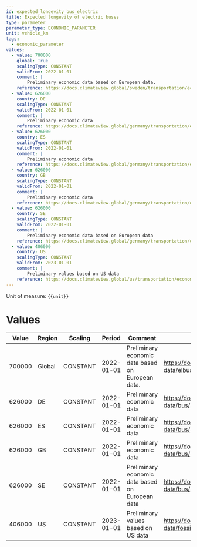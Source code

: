 ```yaml
---
id: expected_longevity_bus_electric
title: Expected longevity of electric buses
type: parameter
parameter_type: ECONOMIC_PARAMETER
unit: vehicle_km
tags:
  - economic_parameter
values:
  - value: 700000
    global: True
    scalingType: CONSTANT
    validFrom: 2022-01-01
    comment: |
        Preliminary economic data based on European data.
    reference: https://docs.climateview.global/sweden/transportation/economic-data/elbuss/
  - value: 626000
    country: DE
    scalingType: CONSTANT
    validFrom: 2022-01-01
    comment: |
        Preliminary economic data
    reference: https://docs.climateview.global/germany/transportation/economic-data/bus/
  - value: 626000
    country: ES
    scalingType: CONSTANT
    validFrom: 2022-01-01
    comment: |
        Preliminary economic data
    reference: https://docs.climateview.global/germany/transportation/economic-data/bus/
  - value: 626000
    country: GB
    scalingType: CONSTANT
    validFrom: 2022-01-01
    comment: |
        Preliminary economic data
    reference: https://docs.climateview.global/germany/transportation/economic-data/bus/
  - value: 626000
    country: SE
    scalingType: CONSTANT
    validFrom: 2022-01-01
    comment: |
        Preliminary economic data based on European data
    reference: https://docs.climateview.global/germany/transportation/economic-data/bus/
  - value: 406000
    country: US
    scalingType: CONSTANT
    validFrom: 2023-01-01
    comment: |
        Preliminary values based on US data
    reference: https://docs.climateview.global/us/transportation/economic-data/fossilbus/
---
```



Unit of measure: `{{unit}}`


# Values


| Value | Region | Scaling | Period | Comment | Reference |
|-------|--------|---------|--------|---------|-----------|
| 700000 | Global | CONSTANT | 2022-01-01 | Preliminary economic data based on European data. | https://docs.climateview.global/sweden/transportation/economic-data/elbuss/ |
| 626000 | DE | CONSTANT | 2022-01-01 | Preliminary economic data | https://docs.climateview.global/germany/transportation/economic-data/bus/ |
| 626000 | ES | CONSTANT | 2022-01-01 | Preliminary economic data | https://docs.climateview.global/germany/transportation/economic-data/bus/ |
| 626000 | GB | CONSTANT | 2022-01-01 | Preliminary economic data | https://docs.climateview.global/germany/transportation/economic-data/bus/ |
| 626000 | SE | CONSTANT | 2022-01-01 | Preliminary economic data based on European data | https://docs.climateview.global/germany/transportation/economic-data/bus/ |
| 406000 | US | CONSTANT | 2023-01-01 | Preliminary values based on US data | https://docs.climateview.global/us/transportation/economic-data/fossilbus/ |


